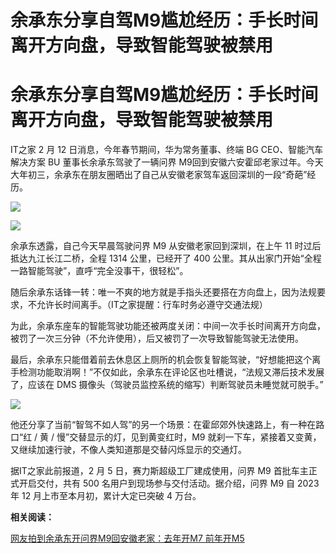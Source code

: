 # 余承东分享自驾M9尴尬经历：手长时间离开方向盘，导致智能驾驶被禁用

# 余承东分享自驾M9尴尬经历：手长时间离开方向盘，导致智能驾驶被禁用

IT之家 2 月 12 日消息，今年春节期间，华为常务董事、终端 BG CEO、智能汽车解决方案 BU 董事长余承东驾驶了一辆问界
M9回到安徽六安霍邱老家过年。今天大年初三，余承东在朋友圈晒出了自己从安徽老家驾车返回深圳的一段“奇葩”经历。

![](https://inews.gtimg.com/om_bt/OO4qgNuKMihIDjEd3Cq9ArORzlOgI8ZuClJOBMVjRrl58AA/1000)

![](https://inews.gtimg.com/om_bt/OLNejWeESYrFqGdSQqw0-z5TThVa74vRw7_AGZjtkkX18AA/1000)

余承东透露，自己今天早晨驾驶问界 M9 从安徽老家回到深圳，在上午 11 时过后抵达九江长江二桥，全程 1314 公里，已经开了 400
公里。其从出家门开始“全程一路智能驾驶”，直呼“完全没事干，很轻松”。

随后余承东话锋一转：唯一不爽的地方就是手指头还要搭在方向盘上，因为法规要求，不允许长时间离手。（IT之家提醒：行车时务必遵守交通法规）

为此，余承东座车的智能驾驶功能还被两度关闭：中间一次手长时间离开方向盘，被罚了一次三分钟（不允许使用），后又被罚了一次导致智能驾驶无法使用。

最后，余承东只能借着前去休息区上厕所的机会恢复智能驾驶，“好想能把这个离手检测功能取消啊！”不仅如此，余承东在评论区也吐槽说，“法规又滞后技术发展了，应该在
DMS 摄像头（驾驶员监控系统的缩写）判断驾驶员未睡觉就可脱手。”

![](https://inews.gtimg.com/om_bt/OcmlTah43xcfczqy9NLlxFvg2DVnmhwPXdBmxlbCrZhpIAA/1000)

他还分享了当前“智驾不如人驾”的另一个场景：在霍邱郊外快速路上，有一种在路口“红 / 黄 / 慢”交替显示的灯，见到黄变红时，M9
就刹一下车，紧接着又变黄，又继续加速行驶，不像人类知道那是交替闪烁显示的交通灯。

据IT之家此前报道，2 月 5 日，赛力斯超级工厂建成使用，问界 M9 首批车主正式开启交付，共有 500 名用户到现场参与交付活动。据介绍，问界 M9 自
2023 年 12 月上市至本月初，累计大定已突破 4 万台。

**相关阅读：**

[网友拍到余承东开问界M9回安徽老家：去年开M7 前年开M5](https://news.qq.com/rain/a/20240211A04BB500)

